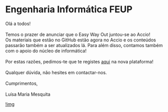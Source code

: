 # Engenharia Informática FEUP

Olá a todos! 
<br>
<br>
Temos o prazer de anunciar que o Easy Way Out juntou-se ao Accio! 
<br>
Os materiais que estão no GitHub estão agora no Accio e os conteúdos passarão também a ser atualizados lá. Para além disso, contamos também com o apoio do núcleo de informática! 
<br>
<br>
Por estas razões, pedimos-te que te registes [aqui](https://accio.pt/) na nova plataforma!
<br>
<br>
Qualquer dúvida, não hesites em contactar-nos. 
<br>
<br>
Cumprimentos, 
<br>
<br>
Luísa Maria Mesquita 

[!img](post_github.png)